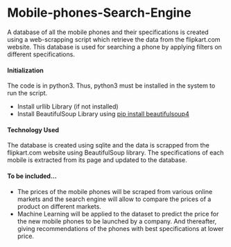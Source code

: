 # Mobile-phones-Search-Engine
A database of all the mobile phones and their specifications is created using a web-scrapping script which retrieve the data from the flipkart.com website. This database is used for searching a phone by applying filters on different specifications.

#### Initialization

The code is in python3. Thus, python3 must be installed in the system to run the script.
* Install urllib Library (if not installed)
* Install BeautifulSoup Library using [pip install beautifulsoup4](https://pypi.org/project/beautifulsoup4/)

#### Technology Used

The database is created using sqlite and the data is scrapped from the flipkart.com website using BeautifulSoup library. The specifications of each mobile is extracted from its page and updated to the database.

#### To be included...

* The prices of the mobile phones will be scraped from various online markets and the search engine will allow to compare the prices of a product on different markets.
* Machine Learning will be applied to the dataset to predict the price for the new mobile phones to be launched by a company. And thereafter, giving recommendations of the phones with best specifications at lower price.
